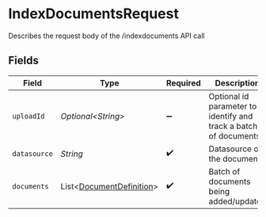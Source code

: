 # IndexDocumentsRequest

Describes the request body of the /indexdocuments API call


## Fields

| Field                                                                      | Type                                                                       | Required                                                                   | Description                                                                |
| -------------------------------------------------------------------------- | -------------------------------------------------------------------------- | -------------------------------------------------------------------------- | -------------------------------------------------------------------------- |
| `uploadId`                                                                 | *Optional\<String>*                                                        | :heavy_minus_sign:                                                         | Optional id parameter to identify and track a batch of documents.          |
| `datasource`                                                               | *String*                                                                   | :heavy_check_mark:                                                         | Datasource of the documents                                                |
| `documents`                                                                | List\<[DocumentDefinition](../../models/components/DocumentDefinition.md)> | :heavy_check_mark:                                                         | Batch of documents being added/updated                                     |